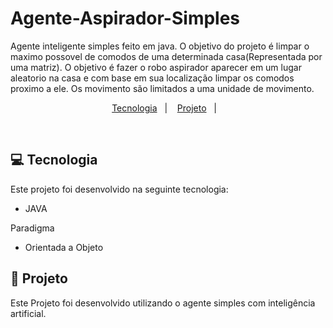 # Agente-Aspirador-Simples
Agente inteligente simples feito em java. O objetivo do projeto é limpar o maximo possovel de comodos de uma determinada casa(Representada por uma matriz). O objetivo é fazer
o robo aspirador aparecer em um lugar aleatorio na casa e com base em sua localização limpar os comodos proximo a ele. Os movimento são limitados a uma unidade de movimento.

<p align="center">
  <a href="#-tecnologias">Tecnologia</a>&nbsp;&nbsp;&nbsp;|&nbsp;&nbsp;&nbsp;
  <a href="#-projeto">Projeto</a>&nbsp;&nbsp;&nbsp;|&nbsp;&nbsp;&nbsp;
</p>


<br>

## 💻 Tecnologia

Este projeto foi desenvolvido na seguinte tecnologia:
- JAVA

Paradigma
- Orientada a Objeto

## 📐 Projeto
Este Projeto foi desenvolvido utilizando o agente simples com inteligência artificial.
